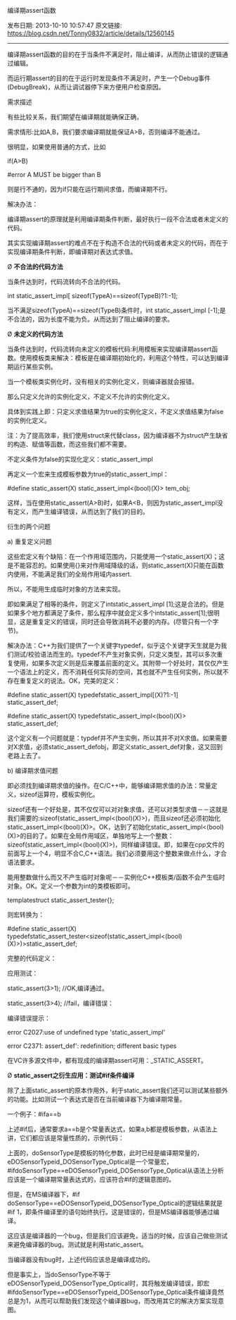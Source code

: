 编译期assert函数

发布日期: 2013-10-10 10:57:47
原文链接: https://blog.csdn.net/Tonny0832/article/details/12560145

---

编译期assert函数的目的在于当条件不满足时，阻止编译，从而防止错误的逻辑通过编辑。

而运行期assert的目的在于运行时发现条件不满足时，产生一个Debug事件(DebugBreak)，从而让调试器停下来方便用户检查原因。

  


需求描述

有些比较关系，我们期望在编译期就能确保正确，

需求情形:比如A,B，我们要求编译期就能保证A>B，否则编译不能通过。

很明显，如果使用普通的方式，比如

if(A>B)

#error A MUST be bigger than B

则是行不通的，因为if只能在运行期间求值，而编译期不行。

解决办法：

编译期assert的原理就是利用编译期条件判断，最好执行一段不合法或者未定义的代码。

其实实现编译期assert的难点不在于构造不合法的代码或者未定义的代码，而在于实现编译期条件判断，即编译期对表达式求值。

Ø **不合法的代码方法**

当条件达到时，代码流转向不合法的代码。

int static_assert_impl[ sizeof(TypeA)==sizeof(TypeB)?1:-1];

当不满足sizeof(TypeA)==sizeof(TypeB)条件时，int static_assert_impl [-1];是不合法的，因为长度不能为负。从而达到了阻止编译的要求。

Ø **未定义的代码方法**

当条件达到时，代码流转向未定义的模板代码:利用模板来实现编译期assert函数。使用模板类来解决：模板是在编译期初始化的，利用这个特性，可以达到编译期运行某些实例。

当一个模板类实例化时，没有相关的实例化定义，则编译器就会报错。

那么只定义允许的实例化定义，不定义不允许的实例化定义。

具体到实践上即：只定义求值结果为true的实例化定义，不定义求值结果为false的实例化定义。

注：为了提高效率，我们使用struct来代替class，因为编译器不为struct产生缺省的构造、赋值等函数，而这些我们都不需要。

不定义条件为false的实现化定义：static_assert_impl<true>

再定义一个宏来生成模板参数为true的static_assert_impl：

#define static_assert(X) static_assert_impl<(bool)(X)> tem_obj;

这样，当在使用static_assert(A>B)时，如果A<B，则因为static_assert_impl<false>没有定义，而产生编译错误，从而达到了我们的目的。

衍生的两个问题

a) 重复定义问题

这些宏定义有个缺陷：在一个作用域范围内，只能使用一个static_assert(X)；这是不能容忍的。如果使用{}来对作用域降级的话，则static_assert(X)只能在函数内使用，不能满足我们的全局作用域内assert.

所以，不能用生成临时对象的方法来实现。

即如果满足了相等的条件，则定义了intstatic_assert_impl [1];这是合法的。但是如果多个地方都满足了条件，那么程序中就会定义多个intstatic_assert[1];很明显，这是重复定义的错误，同时还会导致消耗不必要的内存。(尽管只有一个字节)。

解决办法：C++为我们提供了一个关键字typedef，似乎这个关键字天生就是为我们测试/校验语法而生的。typedef不产生对象实例，只定义类型，其可以多次重复使用，如果多次定义则是后来覆盖前面的定义。其附带一个好处时，其仅仅产生一个语法上的定义，而不消耗任何实际的空间，其也就不产生任何实例，所以就不存在重复定义的说法。OK，完美的定义：

#define static_assert(X) typedefstatic_assert_impl[(X)?1:-1] static_assert_def;

#define static_assert(X) typedefstatic_assert_impl<(bool)(X)> static_assert_def;

这个定义有一个问题就是：typdef并不产生实例，所以其并不对X求值。如果需要对X求值，必须static_assert_defobj，即定义static_assert_def对象，这又回到老路上去了。

b) 编译期求值问题

即必须找到编译期求值的操作。在C/C++中，能够编译期求值的办法：常量定义，sizeof运算符，模板实例化。

sizeof还有一个好处是，其不仅仅可以对对象求值，还可以对类型求值－－这就是我们需要的:sizeof(static_assert_impl<(bool)(X)>)，而且sizeof还必须初始化static_assert_impl<(bool)(X)>。OK，达到了初始化static_assert_impl<(bool)(X)>的目的了。如果在全局作用域区，单独地写上一个整数：sizeof(static_assert_impl<(bool)(X)>)，同样编译错误。即，如果在cpp文件的前面写上一个4，明显不合C,C++语法。我们必须要用这个整数来做点什么，才合语法要求。

能用整数做什么而又不产生临时对象呢－－实例化C++模板类/函数不会产生临时对象。OK。定义一个参数为int的类模板即可。

template<int>struct static_assert_tester{}; 

则宏转换为：

#define static_assert(X) typedefstatic_assert_tester<sizeof(static_assert_impl<(bool)(X)>)>static_assert_def;

完整的代码定义：

应用测试：

static_assert(3>1); //OK,编译通过。

static_assert(3>4); //fail，编译错误：

编译错误提示：

error C2027:use of undefined type 'static_assert_impl<x>'

error C2371: assert_def': redefinition; different basic types 

在VC许多源文件中，都有现成的编译期assert可用：_STATIC_ASSERT。

Ø **static_assert之衍生应用：测试#if条件编译**

除了上面static_assert的原本作用外，利于static_assert我们还可以测试某些额外的功能。比如测试一个表达式是否在当前编译器下为编译期常量。

一个例子：#ifa==b

上述#if后，通常要求a==b是个常量表达式，如果a,b都是模板参数，从语法上讲，它们都应该是常量性质的，示例代码：

上面的，doSensorType是模板的特化参数，此时已经是编译期常量的，eDOSensorTypeid_DOSensorType_Optical是一个常量宏，#ifdoSensorType==eDOSensorTypeid_DOSensorType_Optical从语法上分析应该是一个编译期常量表达式的，应该符合#if的逻辑意图的。

但是，在MS编译器下，#if doSensorType==eDOSensorTypeid_DOSensorType_Optical的逻辑结果就是#if 1，即条件编译里的语句始终执行。这是错误的，但是MS编译器能够通过编译。

这应该是编译器的一个bug，但是我们应该避免，适当的时候，应该自己做些测试来避免编译器的bug。测试就是利用static_assert。

当编译器没有bug时，上述代码应该总是编译成功的。

但是事实上，当doSensorType不等于eDOSensorTypeid_DOSensorType_Optical时，其将触发编译错误，即宏#ifdoSensorType==eDOSensorTypeid_DOSensorType_Optical条件编译竟然总是为1，从而可以帮助我们发现这个编译器bug，而改用其它的解决方案实现意图。

  

